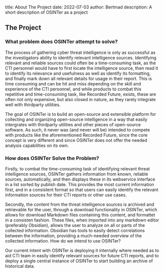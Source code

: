 title: About The Project
date: 2022-07-03
author: Bertmad
description: A short description of OSINTer as a project

## The Project
### What problem does OSINTer attempt to solve?

The process of gathering cyber threat intelligence is only as successful as the investigators ability to identify relevant intelligence sources. Identifying relevant and reliable sources could often be a time-consuming task, as the CTI personnel would have to first locate the intelligence source, then read it to identify its relevance and usefulness as well as identify its formatting, and finally mark down all relevant details for usage in their report. This is time consuming and can be hit and miss depending on the skill and experience of the CTI personnel, and while products to combat this repetitive and time-consuming task, like Recorded Future, exists, these are often not only expensive, but also closed in nature, as they rarely integrate well with thirdparty utilities.

The goal of OSINTer is to build an open-source and extensible platform for collecting and organizing open-source intelligence in a way that easily intergrates with thirdparty utilities and other pieces of open-source software. As such, it never was (and never will be) intended to compete with products like the aforementioned Recorded Future, since the core concept is very different and since OSINTer does not offer the needed analysis capabilities on its own.

### How does OSINTer Solve the Problem?

Firstly, to combat the time-consuming task of identifying relevant threat intelligence sources, OSINTer gathers information from known, reliable sources, automatically, and then displays these in its webservice interface in a list sorted by publish date. This provides the most current information first, and in a consistent format so that users can easily identify the relevant information sources for their CTI reports or other use cases.

Secondly, the content from the threat intelligence sources is archived and retrievable for the user, through a download functionality in OSINTer, which allows for download Markdown files containing this content, and formattet in a consisten fashion. These files, when imported into any markdown editor (preferably Obsidian), allows the user to analyze on all or parts of the collected information. Obsidian has tools to easily detect correlations between the information, providing a much-needed overview of the collected information.
How do we intend to use OSINTer?

Our current intent with OSINTer is deploying it internally where needed as to aid CTI team in easily identify relevant sources for future CTI reports, and to deploy a single central instance of OSINTer to start building an archive of historical data.
